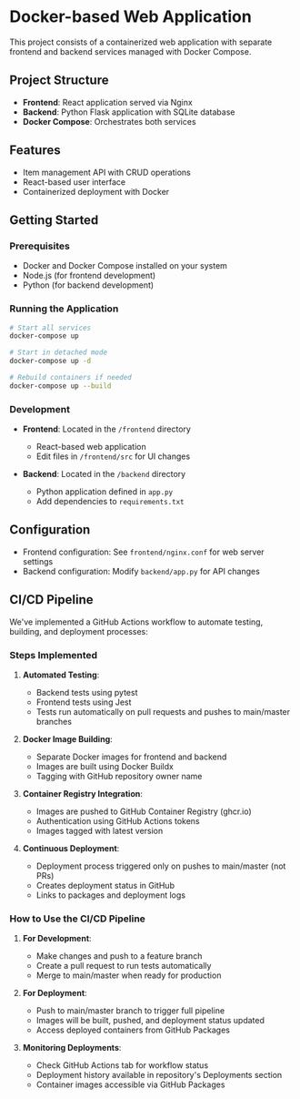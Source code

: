 # Docker-based Web Application

This project consists of a containerized web application with separate frontend and backend services managed with Docker Compose.

## Project Structure

- **Frontend**: React application served via Nginx
- **Backend**: Python Flask application with SQLite database
- **Docker Compose**: Orchestrates both services

## Features

- Item management API with CRUD operations
- React-based user interface
- Containerized deployment with Docker

## Getting Started

### Prerequisites

- Docker and Docker Compose installed on your system
- Node.js (for frontend development)
- Python (for backend development)

### Running the Application

```bash
# Start all services
docker-compose up

# Start in detached mode
docker-compose up -d

# Rebuild containers if needed
docker-compose up --build
```

### Development

- **Frontend**: Located in the `/frontend` directory
  - React-based web application
  - Edit files in `/frontend/src` for UI changes
  
- **Backend**: Located in the `/backend` directory
  - Python application defined in `app.py`
  - Add dependencies to `requirements.txt`

## Configuration

- Frontend configuration: See `frontend/nginx.conf` for web server settings
- Backend configuration: Modify `backend/app.py` for API changes

## CI/CD Pipeline

We've implemented a GitHub Actions workflow to automate testing, building, and deployment processes:

### Steps Implemented

1. **Automated Testing**:
   - Backend tests using pytest
   - Frontend tests using Jest
   - Tests run automatically on pull requests and pushes to main/master branches

2. **Docker Image Building**:
   - Separate Docker images for frontend and backend
   - Images are built using Docker Buildx
   - Tagging with GitHub repository owner name

3. **Container Registry Integration**:
   - Images are pushed to GitHub Container Registry (ghcr.io)
   - Authentication using GitHub Actions tokens
   - Images tagged with latest version

4. **Continuous Deployment**:
   - Deployment process triggered only on pushes to main/master (not PRs)
   - Creates deployment status in GitHub
   - Links to packages and deployment logs

### How to Use the CI/CD Pipeline

1. **For Development**:
   - Make changes and push to a feature branch
   - Create a pull request to run tests automatically
   - Merge to main/master when ready for production

2. **For Deployment**:
   - Push to main/master branch to trigger full pipeline
   - Images will be built, pushed, and deployment status updated
   - Access deployed containers from GitHub Packages

3. **Monitoring Deployments**:
   - Check GitHub Actions tab for workflow status
   - Deployment history available in repository's Deployments section
   - Container images accessible via GitHub Packages
